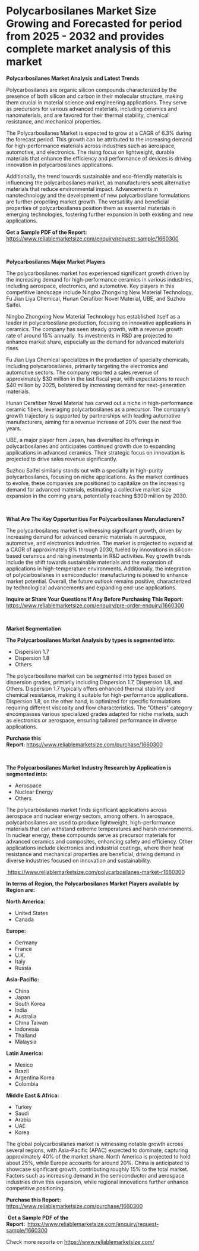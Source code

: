 <p><h1>Polycarbosilanes Market Size Growing and Forecasted for period from 2025 - 2032 and provides complete market analysis of this market</h1></p><p><strong>Polycarbosilanes Market Analysis and Latest Trends</strong></p>
<p><p>Polycarbosilanes are organic silicon compounds characterized by the presence of both silicon and carbon in their molecular structure, making them crucial in material science and engineering applications. They serve as precursors for various advanced materials, including ceramics and nanomaterials, and are favored for their thermal stability, chemical resistance, and mechanical properties. </p><p>The Polycarbosilanes Market is expected to grow at a CAGR of 6.3% during the forecast period. This growth can be attributed to the increasing demand for high-performance materials across industries such as aerospace, automotive, and electronics. The rising focus on lightweight, durable materials that enhance the efficiency and performance of devices is driving innovation in polycarbosilanes applications. </p><p>Additionally, the trend towards sustainable and eco-friendly materials is influencing the polycarbosilanes market, as manufacturers seek alternative materials that reduce environmental impact. Advancements in nanotechnology and the development of new polycarbosilane formulations are further propelling market growth. The versatility and beneficial properties of polycarbosilanes position them as essential materials in emerging technologies, fostering further expansion in both existing and new applications.</p></p>
<p><strong>Get a Sample PDF of the Report:&nbsp;</strong> <a href="https://www.reliablemarketsize.com/enquiry/request-sample/1660300?utm_campaign=2266&utm_medium=2&utm_source=Github&utm_content=ia&utm_term=30012025&utm_id=polycarbosilanes">https://www.reliablemarketsize.com/enquiry/request-sample/1660300</a></p>
<p>&nbsp;</p>
<p><strong>Polycarbosilanes Major Market Players</strong></p>
<p><p>The polycarbosilanes market has experienced significant growth driven by the increasing demand for high-performance ceramics in various industries, including aerospace, electronics, and automotive. Key players in this competitive landscape include Ningbo Zhongxing New Material Technology, Fu Jian Liya Chemical, Hunan Cerafiber Novel Material, UBE, and Suzhou Saifei.</p><p>Ningbo Zhongxing New Material Technology has established itself as a leader in polycarbosilane production, focusing on innovative applications in ceramics. The company has seen steady growth, with a revenue growth rate of around 15% annually. Its investments in R&D are projected to enhance market share, especially as the demand for advanced materials rises.</p><p>Fu Jian Liya Chemical specializes in the production of specialty chemicals, including polycarbosilanes, primarily targeting the electronics and automotive sectors. The company reported a sales revenue of approximately $30 million in the last fiscal year, with expectations to reach $40 million by 2025, bolstered by increasing demand for next-generation materials.</p><p>Hunan Cerafiber Novel Material has carved out a niche in high-performance ceramic fibers, leveraging polycarbosilanes as a precursor. The company’s growth trajectory is supported by partnerships with leading automotive manufacturers, aiming for a revenue increase of 20% over the next five years.</p><p>UBE, a major player from Japan, has diversified its offerings in polycarbosilanes and anticipates continued growth due to expanding applications in advanced ceramics. Their strategic focus on innovation is projected to drive sales revenue significantly.</p><p>Suzhou Saifei similarly stands out with a specialty in high-purity polycarbosilanes, focusing on niche applications. As the market continues to evolve, these companies are positioned to capitalize on the increasing demand for advanced materials, estimating a collective market size expansion in the coming years, potentially reaching $300 million by 2030.</p></p>
<p>&nbsp;</p>
<p><strong>What Are The Key Opportunities For Polycarbosilanes Manufacturers?</strong></p>
<p><p>The polycarbosilanes market is witnessing significant growth, driven by increasing demand for advanced ceramic materials in aerospace, automotive, and electronics industries. The market is projected to expand at a CAGR of approximately 8% through 2030, fueled by innovations in silicon-based ceramics and rising investments in R&D activities. Key growth trends include the shift towards sustainable materials and the expansion of applications in high-temperature environments. Additionally, the integration of polycarbosilanes in semiconductor manufacturing is poised to enhance market potential. Overall, the future outlook remains positive, characterized by technological advancements and expanding end-use applications.</p></p>
<p><strong>Inquire or Share Your Questions If Any Before Purchasing This Report:</strong> <a href="https://www.reliablemarketsize.com/enquiry/pre-order-enquiry/1660300?utm_campaign=2266&utm_medium=2&utm_source=Github&utm_content=ia&utm_term=30012025&utm_id=polycarbosilanes">https://www.reliablemarketsize.com/enquiry/pre-order-enquiry/1660300</a></p>
<p>&nbsp;</p>
<p><strong>Market Segmentation</strong></p>
<p><strong>The Polycarbosilanes Market Analysis by types is segmented into:</strong></p>
<p><ul><li>Dispersion 1.7</li><li>Dispersion 1.8</li><li>Others</li></ul></p>
<p><p>The polycarbosilane market can be segmented into types based on dispersion grades, primarily including Dispersion 1.7, Dispersion 1.8, and Others. Dispersion 1.7 typically offers enhanced thermal stability and chemical resistance, making it suitable for high-performance applications. Dispersion 1.8, on the other hand, is optimized for specific formulations requiring different viscosity and flow characteristics. The "Others" category encompasses various specialized grades adapted for niche markets, such as electronics or aerospace, ensuring tailored performance in diverse applications.</p></p>
<p><strong>Purchase this Report:&nbsp;</strong><a href="https://www.reliablemarketsize.com/purchase/1660300?utm_campaign=2266&utm_medium=2&utm_source=Github&utm_content=ia&utm_term=30012025&utm_id=polycarbosilanes">https://www.reliablemarketsize.com/purchase/1660300</a></p>
<p>&nbsp;</p>
<p><strong>The Polycarbosilanes Market Industry Research by Application is segmented into:</strong></p>
<p><ul><li>Aerospace</li><li>Nuclear Energy</li><li>Others</li></ul></p>
<p><p>The polycarbosilanes market finds significant applications across aerospace and nuclear energy sectors, among others. In aerospace, polycarbosilanes are used to produce lightweight, high-performance materials that can withstand extreme temperatures and harsh environments. In nuclear energy, these compounds serve as precursor materials for advanced ceramics and composites, enhancing safety and efficiency. Other applications include electronics and industrial coatings, where their heat resistance and mechanical properties are beneficial, driving demand in diverse industries focused on innovation and sustainability.</p></p>
<p><a href="https://www.reliablemarketsize.com/polycarbosilanes-market-r1660300?utm_campaign=2266&utm_medium=2&utm_source=Github&utm_content=ia&utm_term=30012025&utm_id=polycarbosilanes">&nbsp;https://www.reliablemarketsize.com/polycarbosilanes-market-r1660300</a></p>
<p><strong>In terms of Region, the Polycarbosilanes Market Players available by Region are:</strong></p>
<p>
    <p> <strong> North America: </strong>
        <ul>
            <li>United States</li>
            <li>Canada</li>
        </ul>
        </p> 
    <p> <strong> Europe: </strong>
        <ul>
            <li>Germany</li>
            <li>France</li>
            <li>U.K.</li>
            <li>Italy</li>
            <li>Russia</li>
        </ul>
        </p> 
    <p> <strong> Asia-Pacific: </strong>
        <ul>
            <li>China</li>
            <li>Japan</li>
            <li>South Korea</li>
            <li>India</li>
            <li>Australia</li>
            <li>China Taiwan</li>
            <li>Indonesia</li>
            <li>Thailand</li>
            <li>Malaysia</li>
        </ul>
        </p> 
    <p> <strong> Latin America: </strong>
        <ul>
            <li>Mexico</li>
            <li>Brazil</li>
            <li>Argentina Korea</li>
            <li>Colombia</li>
        </ul>
        </p> 
    <p> <strong> Middle East & Africa: </strong>
        <ul>
            <li>Turkey</li>
            <li>Saudi</li>
            <li>Arabia</li>
            <li>UAE</li>
            <li>Korea</li>
        </ul>
    </p>
    </p>
<p><p>The global polycarbosilanes market is witnessing notable growth across several regions, with Asia-Pacific (APAC) expected to dominate, capturing approximately 40% of the market share. North America is projected to hold about 25%, while Europe accounts for around 20%. China is anticipated to showcase significant growth, contributing roughly 15% to the total market. Factors such as increasing demand in the semiconductor and aerospace industries drive this expansion, while regional innovations further enhance competitive positioning.</p></p>
<p><strong>Purchase this Report: </strong><a href="https://www.reliablemarketsize.com/purchase/1660300?utm_campaign=2266&utm_medium=2&utm_source=Github&utm_content=ia&utm_term=30012025&utm_id=polycarbosilanes">https://www.reliablemarketsize.com/purchase/1660300</a></p>
<p>&nbsp;<strong>Get a Sample PDF of the Report:&nbsp;&nbsp;</strong><a href="https://www.reliablemarketsize.com/enquiry/request-sample/1660300?utm_campaign=2266&utm_medium=2&utm_source=Github&utm_content=ia&utm_term=30012025&utm_id=polycarbosilanes">https://www.reliablemarketsize.com/enquiry/request-sample/1660300</a></p>
<p><strong></strong></p>
<p>Check more reports on <a href="https://www.reliablemarketsize.com/?utm_campaign=2266&utm_medium=2&utm_source=Github&utm_content=ia&utm_term=30012025&utm_id=polycarbosilanes">https://www.reliablemarketsize.com/</a></p>